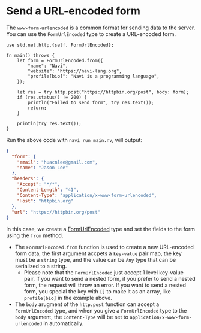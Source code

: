# Send a URL-encoded form

The `www-form-urlencoded` is a common format for sending data to the server. You can use the `FormUrlEncoded` type to create a URL-encoded form.

```nv
use std.net.http.{self, FormUrlEncoded};

fn main() throws {
    let form = FormUrlEncoded.from({
        "name": "Navi",
        "website": "https://navi-lang.org",
        "profile[bio]": "Navi is a programming language",
    });

    let res = try http.post("https://httpbin.org/post", body: form);
    if (res.status() != 200) {
        println("Failed to send form", try res.text());
        return;
    }

    println(try res.text());
}
```

Run the above code with `navi run main.nv`, will output:

```json
{
  "form": {
    "email": "huacnlee@gmail.com",
    "name": "Jason Lee"
  },
  "headers": {
    "Accept": "*/*",
    "Content-Length": "41",
    "Content-Type": "application/x-www-form-urlencoded",
    "Host": "httpbin.org"
  },
  "url": "https://httpbin.org/post"
}
```

In this case, we create a [FormUrlEncoded] type and set the fields to the form using the `from` method.

- The `FormUrlEncoded.from` function is used to create a new URL-encoded form data, the first argument accpets a `key-value` pair map, the key must be a `string` type, and the value can be `Any` type that can be serialized to a string.
  - Please note that the `FormUrlEncoded` just accept 1 level key-value pair, if you want to send a nested form, if you prefer to send a nested form, the request will throw an error. If you want to send a nested form, you special the key with `[]` to make it as an array, like `profile[bio]` in the example above.
- The `body` arugment of the `http.post` function can accept a `FormUrlEncoded` type, and when you give a `FormUrlEncoded` type to the `body` argument, the `Content-Type` will be set to `application/x-www-form-urlencoded` in automatically.

[FormUrlEncoded]: /stdlib/std.net.http#std.net.http.FormUrlEncoded

